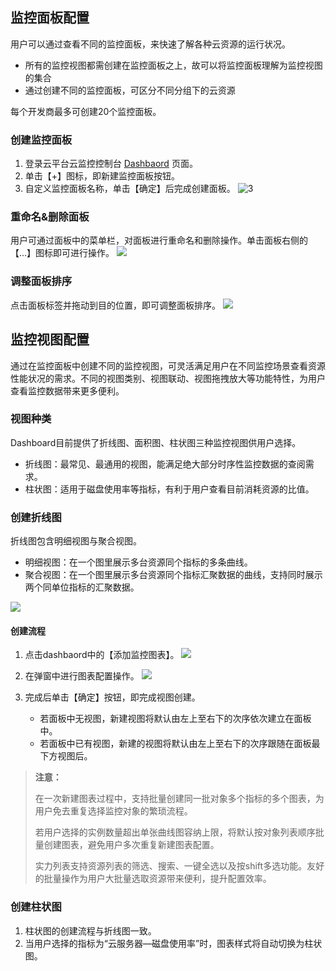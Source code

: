 ## 监控面板配置

用户可以通过查看不同的监控面板，来快速了解各种云资源的运行状况。

- 所有的监控视图都需创建在监控面板之上，故可以将监控面板理解为监控视图的集合
- 通过创建不同的监控面板，可区分不同分组下的云资源

每个开发商最多可创建20个监控面板。

###  创建监控面板

1. 登录云平台云监控控制台 [Dashbaord](http://console.tcecqpoc.fsphere.cn/monitor/dashboard) 页面。
2. 单击【+】图标，即新建监控面板按钮。
3. 自定义监控面板名称，单击【确定】后完成创建面板。
   ![3](http://imgcache.tcecqpoc.fsphere.cn/image/mc.qcloudimg.com/static/img/389f555ee1ffb844fb00f8c61822c38b/image.png)

### 重命名&删除面板

用户可通过面板中的菜单栏，对面板进行重命名和删除操作。单击面板右侧的【...】图标即可进行操作。
![](http://imgcache.tcecqpoc.fsphere.cn/image/mc.qcloudimg.com/static/img/affd539eaf50e0d41a4a4e3dc42573bc/image.png)

### 调整面板排序

点击面板标签并拖动到目的位置，即可调整面板排序。
![](http://imgcache.tcecqpoc.fsphere.cn/image/mc.qcloudimg.com/static/img/87c038ba833c3e612dc5a3ab6d3664aa/image.png)

## 监控视图配置

通过在监控面板中创建不同的监控视图，可灵活满足用户在不同监控场景查看资源性能状况的需求。不同的视图类别、视图联动、视图拖拽放大等功能特性，为用户查看监控数据带来更多便利。

### 视图种类

Dashboard目前提供了折线图、面积图、柱状图三种监控视图供用户选择。

- 折线图：最常见、最通用的视图，能满足绝大部分时序性监控数据的查阅需求。
- 柱状图：适用于磁盘使用率等指标，有利于用户查看目前消耗资源的比值。

### 创建折线图

折线图包含明细视图与聚合视图。

- 明细视图：在一个图里展示多台资源同个指标的多条曲线。
- 聚合视图：在一个图里展示多台资源同个指标汇聚数据的曲线，支持同时展示两个同单位指标的汇聚数据。

![](http://imgcache.tcecqpoc.fsphere.cn/image/mc.qcloudimg.com/static/img/67c54615dc83ed2bb92b1e4684ed9d44/image.png)

#### 创建流程

1. 点击dashbaord中的【添加监控图表】。
   ![](http://imgcache.tcecqpoc.fsphere.cn/image/mc.qcloudimg.com/static/img/846763f78af542e795b211cac8d63e61/image.png)

2. 在弹窗中进行图表配置操作。
   ![](http://imgcache.tcecqpoc.fsphere.cn/image/mc.qcloudimg.com/static/img/fc99d01f2c0671e40d66b127e8eaf318/image.png)

3. 完成后单击【确定】按钮，即完成视图创建。
   - 若面板中无视图，新建视图将默认由左上至右下的次序依次建立在面板中。
   - 若面板中已有视图，新建的视图将默认由左上至右下的次序跟随在面板最下方视图后。

> **注意：**
> 
> 在一次新建图表过程中，支持批量创建同一批对象多个指标的多个图表，为用户免去重复选择监控对象的繁琐流程。
>
> 若用户选择的实例数量超出单张曲线图容纳上限，将默认按对象列表顺序批量创建图表，避免用户多次重复新建图表配置。
>
> 实力列表支持资源列表的筛选、搜索、一键全选以及按shift多选功能。友好的批量操作为用户大批量选取资源带来便利，提升配置效率。

### 创建柱状图

1. 柱状图的创建流程与折线图一致。
2. 当用户选择的指标为“云服务器—磁盘使用率”时，图表样式将自动切换为柱状图。


